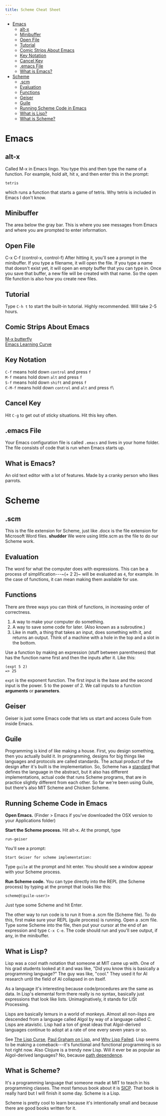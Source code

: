 ```yaml
---
title: Scheme Cheat Sheet
---
```


-   [Emacs](#emacs)
    -   [alt-x](#alt-x)
    -   [Minibuffer](#minibuffer)
    -   [Open File](#open-file)
    -   [Tutorial](#tutorial)
    -   [Comic Strips About Emacs](#comic-strips-about-emacs)
    -   [Key Notation](#key-notation)
    -   [Cancel Key](#cancel-key)
    -   [.emacs File](#emacs-file)
    -   [What is Emacs?](#what-is-emacs)
-   [Scheme](#scheme)
    -   [.scm](#scm)
    -   [Evaluation](#evaluation)
    -   [Functions](#functions)
    -   [Geiser](#geiser)
    -   [Guile](#guile)
    -   [Running Scheme Code in Emacs](#running-scheme-code-in-emacs)
    -   [What is Lisp?](#what-is-lisp)
    -   [What is Scheme?](#what-is-scheme)

Emacs
=====

alt-x
-----

Called M-x in Emacs lingo. You type this and then type the name of a
function. For example, hold alt, hit x, and then enter this in the
prompt:

``` {.example}
tetris
```

which runs a function that starts a game of tetris. Why tetris is
included in Emacs I don\'t know.

Minibuffer
----------

The area below the gray bar. This is where you see messages from Emacs
and where you are prompted to enter information.

Open File
---------

C-x C-f (control-x, control-f) After hitting it, you\'ll see a prompt in
the minibuffer. If you type a filename, it will open the file. If you
type a name that doesn\'t exist yet, it will open an empty buffer that
you can type in. Once you save that buffer, a new file will be created
with that name. So the open file function is also how you create new
files.

Tutorial
--------

Type `C-h t` to start the built-in tutorial. Highly recommended. Will
take 2-5 hours.

Comic Strips About Emacs
------------------------

[M-x butterfly](https://xkcd.com/378/)\
[Emacs Learning
Curve](https://stackoverflow.com/questions/10942008/what-does-emacs-learning-curve-actually-look-like)

Key Notation
------------

`C-f` means hold down `control` and press `f`\
`M-f` means hold down `alt` and press `f`\
`S-f` means hold down `shift` and press `f`\
`C-M-f` means hold down `control` and `alt` and press `f`\

Cancel Key
----------

Hit `C-g` to get out of sticky situations. Hit this key often.

.emacs File
-----------

Your Emacs configuration file is called `.emacs` and lives in your home
folder. The file consists of code that is run when Emacs starts up.

What is Emacs?
--------------

An old text editor with a lot of features. Made by a cranky person who
likes parrots.

Scheme
======

.scm
----

This is the file extension for Scheme, just like .docx is the file
extension for Microsoft Word files. **shudder** We were using little.scm
as the file to do our Scheme work.

Evaluation
----------

The word for what the computer does with expressions. This can be a
process of simplification---\~(+ 2 2)\~ will be evaluated as `4`, for
example. In the case of functions, it can mean making them available for
use.

Functions
---------

There are three ways you can think of functions, in increasing order of
correctness.

1.  A way to make your computer do something.
2.  A way to save some code for later. (Also known as a subroutine.)
3.  Like in math, a thing that takes an input, does something with it,
    and returns an output. Think of a machine with a hole in the top and
    a slot in the bottom.

Use a function by making an expression (stuff between parentheses) that
has the function name first and then the inputs after it. Like this:

``` {.example}
(expt 5 2)
=> 25
```

`expt` is the exponent function. The first input is the base and the
second input is the power. 5 to the power of 2. We call inputs to a
function **arguments** or **parameters**.

Geiser
------

Geiser is just some Emacs code that lets us start and access Guile from
inside Emacs.

Guile
-----

Programming is kind of like making a house. First, you design something,
then you actually build it. In programming, designs for big things like
languages and protocols are called standards. The actual product of the
design after it\'s built is the implementation. So, Scheme has a
[standard](http://www.r6rs.org/) that defines the language in the
abstract, but it also has different implementations, actual code that
runs Scheme programs, that are in practice slightly different from each
other. So far we\'re been using Guile, but there\'s also MIT Scheme and
Chicken Scheme.

Running Scheme Code in Emacs
----------------------------

**Open Emacs.** (Finder \> Emacs if you\'ve downloaded the OSX version
to your Applications folder)

**Start the Scheme process.** Hit alt-x. At the prompt, type

``` {.example}
run-geiser
```

You\'ll see a prompt:

``` {.example}
Start Geiser for scheme implementation: 
```

Type `guile` at the prompt and hit enter. You should see a window appear
with your Scheme process.

**Run Scheme code.** You can type directly into the REPL (the Scheme
process) by typing at the prompt that looks like this:

``` {.example}
scheme@(guile-user)> 
```

Just type some Scheme and hit Enter.

The other way to run code is to run it from a .scm file (Scheme file).
To do this, first make sure your REPL (guile process) is running. Open a
.scm file. Type some Scheme into the file, then put your cursor at the
end of an expression and type `C-x C-e`. The code should run and you\'ll
see output, if any, in the minibuffer.

What is Lisp?
-------------

Lisp was a cool math notation that someone at MIT came up with. One of
his grad students looked at it and was like, \"Did you know this is
basically a programming language?\" The guy was like, \"cool.\" They
used it for AI research until the field of AI collapsed in on itself.

As a language it\'s interesting because code/procedures are the same as
data. In Lisp\'s elemental form there really is no syntax, basically
just expressions that look like lists. Unimaginatively, it stands for
LISt Processing.

Lisps are basically lemurs in a world of monkeys. Almost all non-lisps
are descended from a language called Algol by way of a language called
C. Lisps are atavistic. Lisp had a ton of great ideas that Algol-derived
languages continue to adopt at a rate of one every seven years or so.

See [The Lisp
Curse](http://winestockwebdesign.com/Essays/Lisp_Curse.html), [Paul
Graham on Lisp](http://www.paulgraham.com/lisp.html), and [Why Lisp
Failed](https://locklessinc.com/articles/why_lisp_failed/). Lisp seems
to be making a comeback---it\'s functional and functional programming is
so hot right now. Also Clojure is a trendy new Lisp. Will it ever be as
popular as Algol-derived languages? No, because [path
dependence](https://en.wikipedia.org/wiki/Path_dependence).

What is Scheme?
---------------

It\'s a programming language that someone made at MIT to teach in his
programming classes. The most famous book about it is
[SICP](https://mitpress.mit.edu/sicp/full-text/book/book.html). That
book is really hard but I will finish it some day. Scheme is a Lisp.

Scheme is pretty cool to learn because it\'s intentionally small and
because there are good books written for it.
